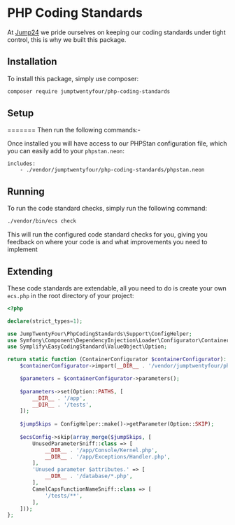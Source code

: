 # PHP Coding Standards

At [Jump24](https://jump24.co.uk/) we pride ourselves on keeping our coding standards under tight control, this is why we built this package.

## Installation

To install this package, simply use composer:

```bash
composer require jumptwentyfour/php-coding-standards
```

## Setup
=======
Then run the following commands:-

Once installed you will have access to our PHPStan configuration file, which you can easily add to your `phpstan.neon`:

```neon
includes:
    - ./vendor/jumptwentyfour/php-coding-standards/phpstan.neon
```

## Running

To run the code standard checks, simply run the following command:

```bash
./vendor/bin/ecs check
```
This will run the configured code standard checks for you, giving you feedback on where your code is and what improvements you need to implement

## Extending

These code standards are extendable, all you need to do is create your own `ecs.php` in the root directory of your project:

```php
<?php

declare(strict_types=1);

use JumpTwentyFour\PhpCodingStandards\Support\ConfigHelper;
use Symfony\Component\DependencyInjection\Loader\Configurator\ContainerConfigurator;
use Symplify\EasyCodingStandard\ValueObject\Option;

return static function (ContainerConfigurator $containerConfigurator): void {
    $containerConfigurator->import(__DIR__ . '/vendor/jumptwentyfour/php-coding-standards/ecs.php');

    $parameters = $containerConfigurator->parameters();
    
    $parameters->set(Option::PATHS, [
        __DIR__ . '/app',
        __DIR__ . '/tests',
    ]);
    
    $jumpSkips = ConfigHelper::make()->getParameter(Option::SKIP);
    
    $ecsConfig->skip(array_merge($jumpSkips, [
        UnusedParameterSniff::class => [
            __DIR__ . '/app/Console/Kernel.php',
            __DIR__ . '/app/Exceptions/Handler.php',
        ],
        'Unused parameter $attributes.' => [
            __DIR__ . '/database/*.php',
        ],
        CamelCapsFunctionNameSniff::class => [
            '/tests/**',
        ],
    ]));
};
```
